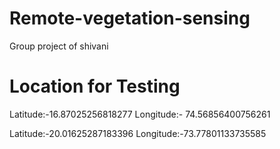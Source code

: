 # Remote-vegetation-sensing
Group project of shivani

# Location for Testing
Latitude:-16.87025256818277
Longitude:- 74.56856400756261


Latitude:-20.01625287183396 
Longitude:-73.77801133735585